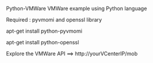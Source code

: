 Python-VMWare
VMWare example using Python language

Required : pyvmomi and openssl library

apt-get install python-pyvmomi

apt-get install python-openssl

Explore the VMWare API ==> http://yourVCenterIP/mob
